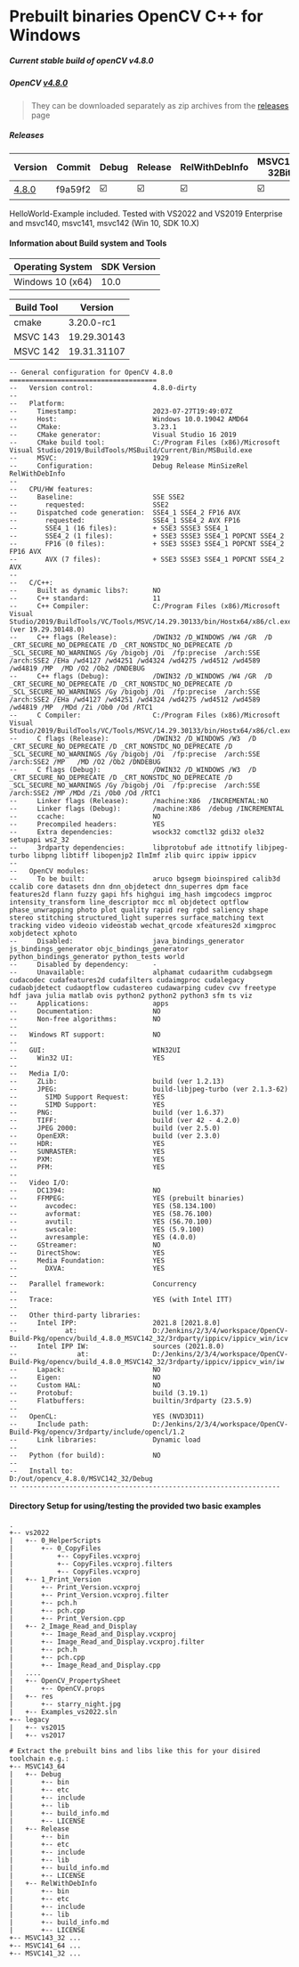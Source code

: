 # Prebuilt binaries OpenCV C++ for Windows

##### Current stable build of openCV v4.8.0

##### OpenCV [v4.8.0](https://github.com/opencv/opencv/releases/tag/v4.7.0) 

> They can be downloaded separately as zip archives from the  [releases](https://github.com/thommyho/Cpp-OpenCV-Windows-PreBuilts/releases) page

##### Releases

| Version                                                                               | Commit                                   | Debug                   | Release                 | RelWithDebInfo          | MSVC143 32Bit           | MSVC143 64Bit           | MSVC142 32Bit           | MSVC142 64Bit           | MSVC141 32 Bit | MSVC141 64 Bit | MSVC140 32 Bit | MSVC140 64 Bit | Example                 |
|---------------------------------------------------------------------------------------|------------------------------------------|-------------------------|-------------------------|-------------------------|-------------------------|-------------------------|-------------------------|-------------------------|----------------|----------------|----------------|----------------|-------------------------|
| [4.8.0](https://github.com/thommyho/Cpp-OpenCV-Windows-PreBuilts/releases/tag/v4.8.0) | f9a59f2 | :ballot_box_with_check: | :ballot_box_with_check: | :ballot_box_with_check: | :ballot_box_with_check: | :ballot_box_with_check: | :ballot_box_with_check: | :ballot_box_with_check: |                |                |                |                | :ballot_box_with_check: |

HelloWorld-Example included. Tested with VS2022 and VS2019 Enterprise and msvc140, msvc141, msvc142 (Win 10, SDK 10.X)

#### Information about Build system and Tools

| Operating System | SDK Version |
|------------------|-------------|
| Windows 10 (x64) | 10.0        |

| Build Tool | Version     |
|------------|-------------|
| cmake      | 3.20.0-rc1  |
| MSVC 143   | 19.29.30143 |
| MSVC 142   | 19.31.31107 |

```console
-- General configuration for OpenCV 4.8.0 =====================================
--   Version control:               4.8.0-dirty
-- 
--   Platform:
--     Timestamp:                   2023-07-27T19:49:07Z
--     Host:                        Windows 10.0.19042 AMD64
--     CMake:                       3.23.1
--     CMake generator:             Visual Studio 16 2019
--     CMake build tool:            C:/Program Files (x86)/Microsoft Visual Studio/2019/BuildTools/MSBuild/Current/Bin/MSBuild.exe
--     MSVC:                        1929
--     Configuration:               Debug Release MinSizeRel RelWithDebInfo
-- 
--   CPU/HW features:
--     Baseline:                    SSE SSE2
--       requested:                 SSE2
--     Dispatched code generation:  SSE4_1 SSE4_2 FP16 AVX
--       requested:                 SSE4_1 SSE4_2 AVX FP16
--       SSE4_1 (16 files):         + SSE3 SSSE3 SSE4_1
--       SSE4_2 (1 files):          + SSE3 SSSE3 SSE4_1 POPCNT SSE4_2
--       FP16 (0 files):            + SSE3 SSSE3 SSE4_1 POPCNT SSE4_2 FP16 AVX
--       AVX (7 files):             + SSE3 SSSE3 SSE4_1 POPCNT SSE4_2 AVX
-- 
--   C/C++:
--     Built as dynamic libs?:      NO
--     C++ standard:                11
--     C++ Compiler:                C:/Program Files (x86)/Microsoft Visual Studio/2019/BuildTools/VC/Tools/MSVC/14.29.30133/bin/Hostx64/x86/cl.exe  (ver 19.29.30148.0)
--     C++ flags (Release):         /DWIN32 /D_WINDOWS /W4 /GR  /D _CRT_SECURE_NO_DEPRECATE /D _CRT_NONSTDC_NO_DEPRECATE /D _SCL_SECURE_NO_WARNINGS /Gy /bigobj /Oi  /fp:precise  /arch:SSE /arch:SSE2 /EHa /wd4127 /wd4251 /wd4324 /wd4275 /wd4512 /wd4589 /wd4819 /MP  /MD /O2 /Ob2 /DNDEBUG 
--     C++ flags (Debug):           /DWIN32 /D_WINDOWS /W4 /GR  /D _CRT_SECURE_NO_DEPRECATE /D _CRT_NONSTDC_NO_DEPRECATE /D _SCL_SECURE_NO_WARNINGS /Gy /bigobj /Oi  /fp:precise  /arch:SSE /arch:SSE2 /EHa /wd4127 /wd4251 /wd4324 /wd4275 /wd4512 /wd4589 /wd4819 /MP  /MDd /Zi /Ob0 /Od /RTC1 
--     C Compiler:                  C:/Program Files (x86)/Microsoft Visual Studio/2019/BuildTools/VC/Tools/MSVC/14.29.30133/bin/Hostx64/x86/cl.exe
--     C flags (Release):           /DWIN32 /D_WINDOWS /W3  /D _CRT_SECURE_NO_DEPRECATE /D _CRT_NONSTDC_NO_DEPRECATE /D _SCL_SECURE_NO_WARNINGS /Gy /bigobj /Oi  /fp:precise  /arch:SSE /arch:SSE2 /MP   /MD /O2 /Ob2 /DNDEBUG 
--     C flags (Debug):             /DWIN32 /D_WINDOWS /W3  /D _CRT_SECURE_NO_DEPRECATE /D _CRT_NONSTDC_NO_DEPRECATE /D _SCL_SECURE_NO_WARNINGS /Gy /bigobj /Oi  /fp:precise  /arch:SSE /arch:SSE2 /MP /MDd /Zi /Ob0 /Od /RTC1 
--     Linker flags (Release):      /machine:X86  /INCREMENTAL:NO 
--     Linker flags (Debug):        /machine:X86  /debug /INCREMENTAL 
--     ccache:                      NO
--     Precompiled headers:         YES
--     Extra dependencies:          wsock32 comctl32 gdi32 ole32 setupapi ws2_32
--     3rdparty dependencies:       libprotobuf ade ittnotify libjpeg-turbo libpng libtiff libopenjp2 IlmImf zlib quirc ippiw ippicv
-- 
--   OpenCV modules:
--     To be built:                 aruco bgsegm bioinspired calib3d ccalib core datasets dnn dnn_objdetect dnn_superres dpm face features2d flann fuzzy gapi hfs highgui img_hash imgcodecs imgproc intensity_transform line_descriptor mcc ml objdetect optflow phase_unwrapping photo plot quality rapid reg rgbd saliency shape stereo stitching structured_light superres surface_matching text tracking video videoio videostab wechat_qrcode xfeatures2d ximgproc xobjdetect xphoto
--     Disabled:                    java_bindings_generator js_bindings_generator objc_bindings_generator python_bindings_generator python_tests world
--     Disabled by dependency:      -
--     Unavailable:                 alphamat cudaarithm cudabgsegm cudacodec cudafeatures2d cudafilters cudaimgproc cudalegacy cudaobjdetect cudaoptflow cudastereo cudawarping cudev cvv freetype hdf java julia matlab ovis python2 python2 python3 sfm ts viz
--     Applications:                apps
--     Documentation:               NO
--     Non-free algorithms:         NO
-- 
--   Windows RT support:            NO
-- 
--   GUI:                           WIN32UI
--     Win32 UI:                    YES
-- 
--   Media I/O: 
--     ZLib:                        build (ver 1.2.13)
--     JPEG:                        build-libjpeg-turbo (ver 2.1.3-62)
--       SIMD Support Request:      YES
--       SIMD Support:              YES
--     PNG:                         build (ver 1.6.37)
--     TIFF:                        build (ver 42 - 4.2.0)
--     JPEG 2000:                   build (ver 2.5.0)
--     OpenEXR:                     build (ver 2.3.0)
--     HDR:                         YES
--     SUNRASTER:                   YES
--     PXM:                         YES
--     PFM:                         YES
-- 
--   Video I/O:
--     DC1394:                      NO
--     FFMPEG:                      YES (prebuilt binaries)
--       avcodec:                   YES (58.134.100)
--       avformat:                  YES (58.76.100)
--       avutil:                    YES (56.70.100)
--       swscale:                   YES (5.9.100)
--       avresample:                YES (4.0.0)
--     GStreamer:                   NO
--     DirectShow:                  YES
--     Media Foundation:            YES
--       DXVA:                      YES
-- 
--   Parallel framework:            Concurrency
-- 
--   Trace:                         YES (with Intel ITT)
-- 
--   Other third-party libraries:
--     Intel IPP:                   2021.8 [2021.8.0]
--            at:                   D:/Jenkins/2/3/4/workspace/OpenCV-Build-Pkg/opencv/build_4.8.0_MSVC142_32/3rdparty/ippicv/ippicv_win/icv
--     Intel IPP IW:                sources (2021.8.0)
--               at:                D:/Jenkins/2/3/4/workspace/OpenCV-Build-Pkg/opencv/build_4.8.0_MSVC142_32/3rdparty/ippicv/ippicv_win/iw
--     Lapack:                      NO
--     Eigen:                       NO
--     Custom HAL:                  NO
--     Protobuf:                    build (3.19.1)
--     Flatbuffers:                 builtin/3rdparty (23.5.9)
-- 
--   OpenCL:                        YES (NVD3D11)
--     Include path:                D:/Jenkins/2/3/4/workspace/OpenCV-Build-Pkg/opencv/3rdparty/include/opencl/1.2
--     Link libraries:              Dynamic load
-- 
--   Python (for build):            NO
-- 
--   Install to:                    D:/out/opencv_4.8.0/MSVC142_32/Debug
-- -----------------------------------------------------------------

```

#### Directory Setup for using/testing the provided two basic examples

```console
.
+-- vs2022
|   +-- 0_HelperScripts
|       +-- 0_CopyFiles
|           +-- CopyFiles.vcxproj
|           +-- CopyFiles.vcxproj.filters
|           +-- CopyFiles.vcxproj
|   +-- 1_Print_Version
|       +-- Print_Version.vcxproj
|       +-- Print_Version.vcxproj.filter
|       +-- pch.h
|       +-- pch.cpp
|       +-- Print_Version.cpp
|   +-- 2_Image_Read_and_Display
|       +-- Image_Read_and_Display.vcxproj
|       +-- Image_Read_and_Display.vcxproj.filter
|       +-- pch.h
|       +-- pch.cpp
|       +-- Image_Read_and_Display.cpp
|   ....
|   +-- OpenCV_PropertySheet
|       +-- OpenCV.props
|   +-- res
|       +-- starry_night.jpg
|   +-- Examples_vs2022.sln
+-- legacy
|   +-- vs2015
|   +-- vs2017

# Extract the prebuilt bins and libs like this for your disired toolchain e.g.:
+-- MSVC143_64
|   +-- Debug
|       +-- bin
|       +-- etc
|       +-- include
|       +-- lib
|       +-- build_info.md
|       +-- LICENSE
|   +-- Release
|       +-- bin
|       +-- etc
|       +-- include
|       +-- lib
|       +-- build_info.md
|       +-- LICENSE
|   +-- RelWithDebInfo
|       +-- bin
|       +-- etc
|       +-- include
|       +-- lib
|       +-- build_info.md
|       +-- LICENSE
+-- MSVC143_32 ...
+-- MSVC141_64 ...
+-- MSVC141_32 ...
```
